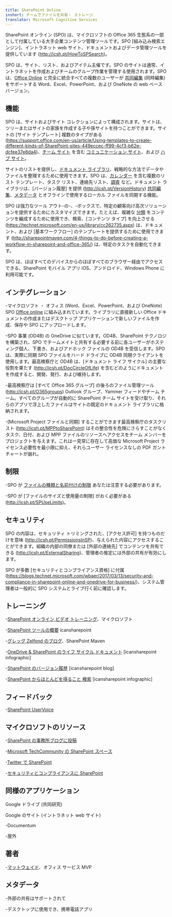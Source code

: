 ```yaml
---
title: SharePoint Online
inshort: チームでファイルを共有・ ストレージ
translator: Microsoft Cognitive Services
---
```



SharePoint オンライン (SPO) は、マイクロソフトの Office 365 生態系の一部として付属している大手企業コンテンツ管理ツールです。SPO [組み込み検索エンジン]、イントラネット web サイト、ドキュメントおよびデータ管理ツールを提供しています (http://icsh.pt/HowToSPSearch)。

SPO は、サイト、リスト、およびアイテム主催です。SPO のサイトは通常、イントラネットを作成およびチームのグループ作業を管理する使用されます。SPO は、[Office Online](https://technet.microsoft.com/en-us/library/word-online-service-description.aspx) と完全に統合すべての複数のユーザーが [共同編集](http://icsh.pt/CoAuthoring) (同時編集) をサポートする Word、Excel、PowerPoint、および OneNote の web ベース バージョン。

機能
---------

SPO は、サイトおよびサイト コレクションによって構成されます。サイトは、ツリーまたはサイトの家族を作成する子や孫サイトを持つことができます。サイトの [サイト テンプレート] 複数のタイプがある (https://support.office.com/en-us/article/Using-templates-to-create-different-kinds-of-SharePoint-sites-449eccec-ff99-4cf3-b62e-dcfee37e8da4)、[チーム サイト](https://support.office.com/en-us/article/what-is-a-sharepoint-team-site-75545757-36c3-46a7-beed-0aaa74f0401e) を含む [コミュニケーション サイト](https://support.office.com/en-us/article/what-is-a-sharepoint-communication-site-94a33429-e580-45c3-a090-5512a8070732)、および [ハブ サイト](https://docs.microsoft.com/en-us/sharepoint/dev/features/hub-site/hub-site-overview)。

サイトのリストを提供し、[ドキュメント ライブラリ](http://icsh.pt/SPDocLibs)、戦略的な方法でデータやファイルを整理するために使用できます。SPO は、[カレンダー](https//icsh.pt/SPCalendars) を含む複数のリスト テンプレート、タスク リスト、連絡先リスト、[調査](http://icsh.pt/SPSurveyIntro) など。ドキュメント ライブラリは、[バージョン履歴] を提供 (http://icsh.pt/VersionHistory) [共同編集](http://icsh.pt/CoAuthoring)、[メタデータ](http://icsh.pt/MetadataGuide) とオフラインで使用するローカル ファイルを同期する機能。

SPO は強力なツール アウト-の-、-ボックスで、特定の顧客向け高次ソリューションを提供するためにカスタマイズできます。たとえば、複雑な [分類](http://sharepointmaven.com/2-ways-to-design-sharepoint-taxonomy-for-an-organization/) をコンテンツを編成するために使用でき、検索、[コンテンツ タイプ] を向上させる (https://technet.microsoft.com/en-us/library/cc262735.aspx) は、ドキュメント、および [基本ワークフロー] のテンプレートを提供するために使用できます (http://sharepointmaven.com/4-things-to-do-before-creating-a-workflow-in-sharepoint-and-office-365/) は、特定のタスクを自動化できます。

SPO は、ほぼすべてのデバイスからのほぼすべてのブラウザー経由でアクセスできる、SharePoint モバイル アプリ iOS、アンドロイド、Windows Phone に利用可能です。

インテグレーション
---------

-マイクロソフト ・ オフィス (Word、Excel、PowerPoint、および OneNote) SPO [Office online](https://technet.microsoft.com/en-us/library/word-online-service-description.aspx) に組み込まれています。ライブラリに直接新しい Office ドキュメントの作成またはデスクトップ アプリケーションで新しいファイルを作成、保存や SPO にアップロードします。

-SPO 事業 (OD4B) の OneDrive に似ています。OD4B、SharePoint テクノロジを構築され、SPO でチームメイトと共有する必要する前に各ユーザーがホスティング個人、下書き、およびアドホック ファイルの OD4B を受信します。SPO は、実際に同期 SPO ファイルをハード ドライブに OD4B 同期クライアントを使用します。最高検察庁と OD4B は、[ドキュメント ライフ サイクル] の主要な役割を果たす (http://icsh.pt/DocCircleOfLife) を含むどのようにドキュメントを作成すると、開発、発行、および維持します。

-最高検察庁は [すべて Office 365 グループ] の後ろのファイル管理ツール (http://icsh.pt/O365groups) Outlook グループ、Yammer フィードやチーム チーム。すべてのグループが自動的に SharePoint チーム サイトを受け取り、それらのアプリで浮上したファイルはサイトの既定のドキュメント ライブラリに格納されます。

-[Microsoft Project ファイルと同期] することができます最高検察庁のタスクリスト (http://icsh.pt/MPPtoSharePoint) はその整合性を危険にさらすことがなくタスク、日付、および MPP ファイルのリソースへアクセスをチーム メンバーをプロジェクトを与えます。これは一見常に存在して高価な Microsoft Project ライセンス必要性を最小限に抑え、それらユーザー ライセンスなしの PDF ガント チャートが崩れ。

制限
---------

-SPO が [ファイルの種類と名前付けの制限](http://icsh.pt/SPFileTypeLimits) あなたは注意する必要があります。

-SPO が [ファイルのサイズと使用量の制限] がおく必要がある (http://icsh.pt/SPUseLimits)。

セキュリティ
---------

SPO の内容は、セキュリティ トリミングされた、[アクセス許可] を持つものだけを意味 (http://icsh.pt/PermissionsInSP)、与えられた内容にアクセスすることができます。組織の内部の同僚または [外部の連絡先] でコンテンツを共有できる (http://icsh.pt/ExternalSharing)、管理者の推定には外部の共有が有効にします。

SPO が多数 [セキュリティとコンプライアンス資格] に付属 (https://blogs.technet.microsoft.com/wbaer/2017/03/13/security-and-compliance-in-sharepoint-online-and-onedrive-for-business/)、システム管理者は一般的に SPO システムとライブ行く前に確認します。

トレーニング
---------

-[SharePoint オンライン ビデオ トレーニング](https://support.office.com/en-us/article/SharePoint-Online-video-training-cb8ef501-84db-4427-ac77-ec2009fb8e23?ui=en-US&rs=en-US&ad=US)、マイクロソフト

-[SharePoint ツールの概要](http://icansharepoint.com/tools) icansharepoint

-[グレッグ Zelfond のブログ](http://sharepointmaven.com/blog-sharepoint-best-practices/)、SharePoint Maven

-[OneDrive & SharePoint のライフ サイクル ドキュメント](http://icsh.pt/DocCircleOfLife) \[icansharepoint
infographic\]

-[SharePoint のバージョン履歴](http://icsh.pt/VersionHistory)
\[icansharepoint blog\]

-[SharePoint からほとんどを得ること
検索](http://icsh.pt/HowToSPSearch) \[icansharepoint infographic\]

フィードバック
---------

-[SharePoint UserVoice](https://sharepoint.uservoice.com/)

マイクロソフトのリソース
---------

-[SharePoint の事務所ブログに投稿](https://blogs.office.com/en-us/sharepoint/)

-[Microsoft TechCommunity の SharePoint スペース](https://techcommunity.microsoft.com/t5/SharePoint/bd-p/SharePoint_General)

-[Twitter で SharePoint](https://twitter.com/sharepoint)

-[セキュリティとコンプライアンスに SharePoint](https://blogs.technet.microsoft.com/wbaer/2017/03/13/security-and-compliance-in-sharepoint-online-and-onedrive-for-business/)


同様のアプリケーション
--------------------

Google ドライブ (共同研究)

Google のサイト (イントラネット web サイト)

-Documentum

-屋外

著者
---------

-[マットウェイド](https://www.linkedin.com/in/thatmattwade/)、オフィス サービス MVP

メタデータ
--------

-外部の共有はサポートされて

-デスクトップに使用でき、携帯電話アプリ

